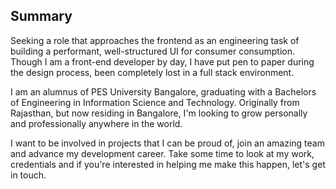 ## Summary

Seeking a role that approaches the frontend as an engineering task of building a performant, well-structured UI for consumer consumption.
Though I am a front-end developer by day, I have put pen to paper during the design process, been completely lost in a full stack environment.

I am an alumnus of PES University Bangalore, graduating with a Bachelors of Engineering in Information Science and Technology. Originally from Rajasthan, but now residing in Bangalore, I'm looking to grow personally and professionally anywhere in the world.

I want to be involved in projects that I can be proud of, join an amazing team and advance my development career. Take some time to look at my work, credentials and if you're interested in helping me make this happen, let's get in touch.
